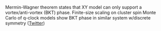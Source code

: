 
Mermin-Wagner theorem states that XY model can only support a vortex/anti-vortex (BKT) phase. Finite-size scaling on cluster spin Monte Carlo of q-clock models show BKT phase in similar system w/discrete symmetry ([Twitter](https://twitter.com/JoshuahHeath/status/1085195976296419329))
